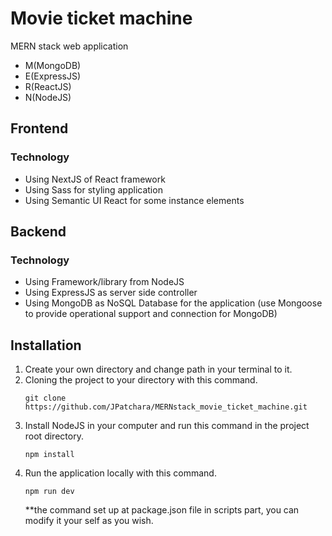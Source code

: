 # Movie ticket machine
MERN stack web application<br/>
- M(MongoDB)<br/>
- E(ExpressJS)<br/>
- R(ReactJS)<br/>
- N(NodeJS)<br/>
## Frontend
### Technology
- Using NextJS of React framework
- Using Sass for styling application
- Using Semantic UI React for some instance elements
## Backend
### Technology
- Using Framework/library from NodeJS
- Using ExpressJS as server side controller
- Using MongoDB as NoSQL Database for the application (use Mongoose to provide operational support and connection for MongoDB)
## Installation
1. Create your own directory and change path in your terminal to it.
2. Cloning the project to your directory with this command.
    ```
    git clone https://github.com/JPatchara/MERNstack_movie_ticket_machine.git
    ```
3. Install NodeJS in your computer and run this command in the project root directory.
    ```
    npm install
    ```
4. Run the application locally with this command.
    ```
    npm run dev
    ```
    **the command set up at package.json file in scripts part, you can modify it your self as you wish. 